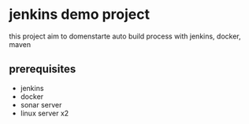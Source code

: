 # jenkins demo project
this project aim to domenstarte auto build process with jenkins, docker, maven
## prerequisites
- jenkins 
- docker 
- sonar server
- linux server x2